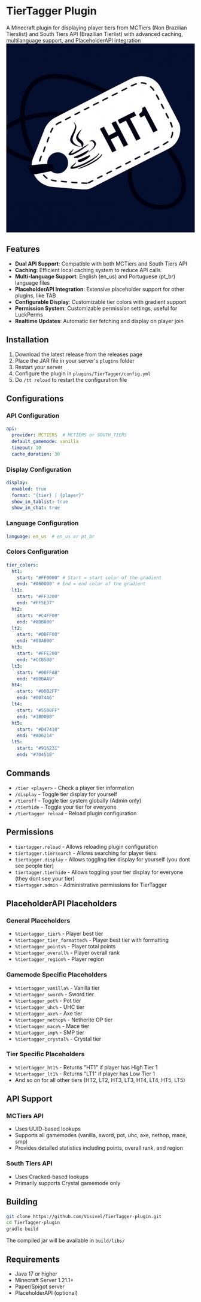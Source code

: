 # TierTagger Plugin

A Minecraft plugin for displaying player tiers from MCTiers (Non Brazilian Tierslist) and South Tiers API (Brazilian Tierlist) with advanced caching, multilanguage support, and PlaceholderAPI integration
![logo](/images/tiertaggerplugin.png)

## Features

- **Dual API Support**: Compatible with both MCTiers and South Tiers API
- **Caching**: Efficient local caching system to reduce API calls
- **Multi-language Support**: English (en_us) and Portuguese (pt_br) language files
- **PlaceholderAPI Integration**: Extensive placeholder support for other plugins, like TAB
- **Configurable Display**: Customizable tier colors with gradient support
- **Permission System**: Customizable permission settings, useful for LuckPerms
- **Realtime Updates**: Automatic tier fetching and display on player join

## Installation

1. Download the latest release from the releases page
2. Place the JAR file in your server's `plugins` folder
3. Restart your server
4. Configure the plugin in `plugins/TierTagger/config.yml`
5. Do `/tt reload` to restart the configuration file

## Configurations

### API Configuration
```yaml
api:
  provider: MCTIERS  # MCTIERS or SOUTH_TIERS
  default_gamemode: vanilla
  timeout: 10
  cache_duration: 30
```

### Display Configuration
```yaml
display:
  enabled: true
  format: "{tier} | {player}"
  show_in_tablist: true
  show_in_chat: true
```

### Language Configuration
```yaml
language: en_us  # en_us or pt_br
```
### Colors Configuration
```yaml
tier_colors:
  ht1:
    start: "#FF0000" # Start = start color of the gradient
    end: "#A60000" # End = end color of the gradient
  lt1:
    start: "#FF3200"
    end: "#FF5E37"
  ht2:
    start: "#C4FF00"
    end: "#8DB800"
  lt2:
    start: "#0DFF00"
    end: "#08A800"
  ht3:
    start: "#FFE200"
    end: "#CCB500"
  lt3:
    start: "#00FFAB"
    end: "#00BAA9"
  ht4:
    start: "#00B2FF"
    end: "#0074A6"
  lt4:
    start: "#5500FF"
    end: "#3B00B0"
  ht5:
    start: "#D47410"
    end: "#AD6214"
  lt5:
    start: "#916231"
    end: "#704518"
```

## Commands

- `/tier <player>` - Check a player tier information
- `/display` - Toggle tier display for yourself
- `/tieroff` - Toggle tier system globally (Admin only)
- `/tierhide` - Toggle your tier for everyone
- `/tiertagger reload` - Reload plugin configuration

## Permissions

- `tiertagger.reload` - Allows reloading plugin configuration
- `tiertagger.tiersearch` - Allows searching for player tiers
- `tiertagger.display` - Allows toggling tier display for yourself (you dont see people tier)
- `tiertagger.tierhide` - Allows toggling your tier display for everyone (they dont see your tier)
- `tiertagger.admin` - Administrative permissions for TierTagger

## PlaceholderAPI Placeholders

### General Placeholders
- `%tiertagger_tier%` - Player best tier
- `%tiertagger_tier_formatted%` - Player best tier with formatting
- `%tiertagger_points%` - Player total points
- `%tiertagger_overall%` - Player overall rank
- `%tiertagger_region%` - Player region

### Gamemode Specific Placeholders
- `%tiertagger_vanilla%` - Vanilla tier
- `%tiertagger_sword%` - Sword tier
- `%tiertagger_pot%` - Pot tier
- `%tiertagger_uhc%` - UHC tier
- `%tiertagger_axe%` - Axe tier
- `%tiertagger_nethop%` - Netherite OP tier
- `%tiertagger_mace%` - Mace tier
- `%tiertagger_smp%` - SMP tier
- `%tiertagger_crystal%` - Crystal tier

### Tier Specific Placeholders
- `%tiertagger_ht1%` - Returns "HT1" if player has High Tier 1
- `%tiertagger_lt1%` - Returns "LT1" if player has Low Tier 1
- And so on for all other tiers (HT2, LT2, HT3, LT3, HT4, LT4, HT5, LT5)

## API Support

### MCTiers API
- Uses UUID-based lookups
- Supports all gamemodes (vanilla, sword, pot, uhc, axe, nethop, mace, smp)
- Provides detailed statistics including points, overall rank, and region

### South Tiers API
- Uses Cracked-based lookups
- Primarily supports Crystal gamemode only

## Building

```bash
git clone https://github.com/Visivel/TierTagger-plugin.git
cd TierTagger-plugin
gradle build
```

The compiled jar will be available in `build/libs/`

## Requirements

- Java 17 or higher
- Minecraft Server 1.21.1+
- Paper/Spigot server
- PlaceholderAPI (optional)
